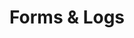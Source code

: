 ---
categories: ["Living Skyrim"]
tags: ["docs"] 
title: "Forms & Logs"
linkTitle: "Forms & Logs"
weight: 15
description: >
  Various forms and logs (such as the changelog) for Living Skyrim.
---